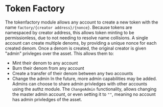 # Token Factory

The tokenfactory module allows any account to create a new token with the name `factory/{creator address}/{nonce}`.
Because tokens are namespaced by creator address, this allows token minting to be permissionless, due to not needing to resolve name collisions.
A single account can create multiple denoms, by providing a unique nonce for each created denom.
Once a denom is created, the original creator is given "admin" privleges over the asset.  This allows them to:
- Mint their denom to any account
- Burn their denom from any account
- Create a transfer of their denom between any two accounts
- Change the admin
In the future, more admin capabilities may be added.  Admins can choose to share admin privledges with other accounts using the authz module. The `ChangeAdmin` functionality, allows changing the master admin account, or even setting it to `""`, meaning no account has admin privledges of the asset.
